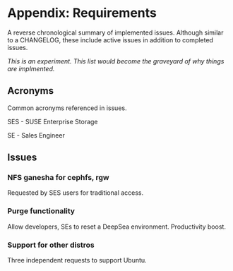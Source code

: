 # Appendix: Requirements

A reverse chronological summary of implemented issues.  Although similar to a CHANGELOG, these include active issues in addition to completed issues.  

*This is an experiment.  This list would become the graveyard of why things are implmented.*

## Acronyms

Common acronyms referenced in issues.

SES - SUSE Enterprise Storage

SE - Sales Engineer

## Issues

### NFS ganesha for cephfs, rgw

Requested by SES users for traditional access.

### Purge functionality

Allow developers, SEs to reset a DeepSea environment.  Productivity boost.

### Support for other distros

Three independent requests to support Ubuntu.
